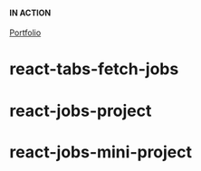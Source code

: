 #### IN ACTION

[Portfolio](https://gatsby-strapi-portfolio-project.netlify.app/)
# react-tabs-fetch-jobs
# react-jobs-project
# react-jobs-mini-project
